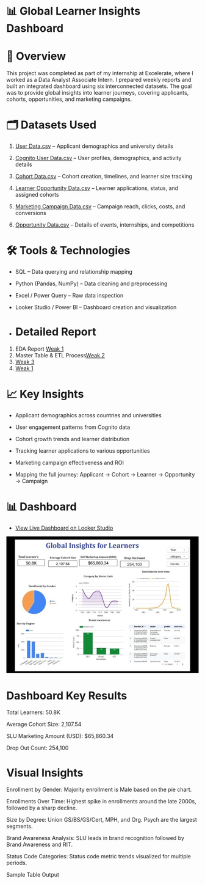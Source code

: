 # 📊 Global Learner Insights Dashboard
# 📌 Overview

This project was completed as part of my internship at Excelerate, where I worked as a Data Analyst Associate Intern. I prepared weekly reports and built an integrated dashboard using six interconnected datasets. The goal was to provide global insights into learner journeys, covering applicants, cohorts, opportunities, and marketing campaigns.
# 🗂️ Datasets Used

1. [User Data.csv](https://github.com/shamilshamuh/End-to-End-Learner-Journey-Opportunity-Analytics-Dashboard/blob/main/User_data.csv) – Applicant demographics and university details

2. [Cognito User Data.csv](https://github.com/shamilshamuh/End-to-End-Learner-Journey-Opportunity-Analytics-Dashboard/blob/main/Cognito_Raw2(in).csv) – User profiles, demographics, and activity details

3. [Cohort Data.csv](https://github.com/shamilshamuh/End-to-End-Learner-Journey-Opportunity-Analytics-Dashboard/blob/main/CohortRaw(in).csv) – Cohort creation, timelines, and learner size tracking

4. [Learner Opportunity Data.csv](https://github.com/shamilshamuh/End-to-End-Learner-Journey-Opportunity-Analytics-Dashboard/blob/main/LearnerOpportunity_Raw(in).csv) – Learner applications, status, and assigned cohorts

5. [Marketing Campaign Data.csv](https://github.com/shamilshamuh/End-to-End-Learner-Journey-Opportunity-Analytics-Dashboard/blob/main/Marketing%20Campaign%20Data%20All%20Accounts%20(2023-2024)(Detail1).csv) – Campaign reach, clicks, costs, and conversions

6. [Opportunity Data.csv](https://github.com/shamilshamuh/End-to-End-Learner-Journey-Opportunity-Analytics-Dashboard/blob/main/Opportunity_Raw(in).csv) – Details of events, internships, and competitions

# 🛠️ Tools & Technologies

- SQL – Data querying and relationship mapping

- Python (Pandas, NumPy) – Data cleaning and preprocessing

- Excel / Power Query – Raw data inspection

- Looker Studio / Power BI – Dashboard creation and visualization

- # Detailed Report
  
1. EDA Report  [Weak 1](https://github.com/shamilshamuh/End-to-End-Learner-Journey-Opportunity-Analytics-Dashboard/blob/main/Weak%201%20EDA%20Report.pdf)
2. Master Table & ETL Process[Weak 2](https://github.com/shamilshamuh/End-to-End-Learner-Journey-Opportunity-Analytics-Dashboard/blob/main/Weak%202%20Master%20Table%20%26%20ETL%20Process%20.pdf)
3. [Weak 3](https://github.com/shamilshamuh/End-to-End-Learner-Journey-Opportunity-Analytics-Dashboard/blob/main/Weak3%20Mapping%20Table%20Creation%20and%20Wireframe.pdf)
4. [Weak 1](https://github.com/shamilshamuh/End-to-End-Learner-Journey-Opportunity-Analytics-Dashboard/blob/main/Weak%204%20Data%20Visualization%26%20Story%20Telling%20Report%20.pdf)




# 📈 Key Insights

- Applicant demographics across countries and universities

- User engagement patterns from Cognito data

- Cohort growth trends and learner distribution

- Tracking learner applications to various opportunities

- Marketing campaign effectiveness and ROI

- Mapping the full journey: Applicant → Cohort → Learner → Opportunity → Campaign

# 📊 Dashboard
- [View Live Dashboard on Looker Studio](https://lookerstudio.google.com/u/0/reporting/7e68fb59-e2e8-48b6-9956-4da084adcf39/page)


![Dashboard](https://github.com/shamilshamuh/End-to-End-Learner-Journey-Opportunity-Analytics-Dashboard/blob/main/global%20insights%20for%20leaners%20internship%201.jpg)

# Dashboard Key Results
Total Learners: 50.8K

Average Cohort Size: 2,107.54

SLU Marketing Amount (USD): $65,860.34

Drop Out Count: 254,100

# Visual Insights
Enrollment by Gender: Majority enrollment is Male based on the pie chart.

Enrollments Over Time: Highest spike in enrollments around the late 2000s, followed by a sharp decline.

Size by Degree: Union GS/BS/GS/Cert, MPH, and Org. Psych are the largest segments.

Brand Awareness Analysis: SLU leads in brand recognition followed by Brand Awareness and RIT.

Status Code Categories: Status code metric trends visualized for multiple periods.

Sample Table Output



